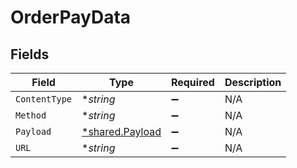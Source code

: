# OrderPayData


## Fields

| Field                                             | Type                                              | Required                                          | Description                                       |
| ------------------------------------------------- | ------------------------------------------------- | ------------------------------------------------- | ------------------------------------------------- |
| `ContentType`                                     | **string*                                         | :heavy_minus_sign:                                | N/A                                               |
| `Method`                                          | **string*                                         | :heavy_minus_sign:                                | N/A                                               |
| `Payload`                                         | [*shared.Payload](../../models/shared/payload.md) | :heavy_minus_sign:                                | N/A                                               |
| `URL`                                             | **string*                                         | :heavy_minus_sign:                                | N/A                                               |